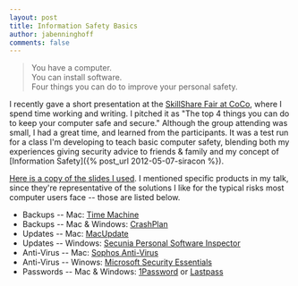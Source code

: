 ```yaml
---
layout: post
title: Information Safety Basics
author: jabenninghoff
comments: false
---
```

> You have a computer.\
> You can install software.\
> Four things you can do to improve your personal safety.

I recently gave a short presentation at the [SkillShare Fair at
CoCo](https://web.archive.org/web/20150528153558/http://cocomsp.com/2012/06/skillshare-fair/), where
I spend time working and writing. I pitched it as "The top 4 things you
can do to keep your computer safe and secure." Although the group
attending was small, I had a great time, and learned from the
participants. It was a test run for a class I'm developing to teach
basic computer safety, blending both my experiences giving security
advice to friends & family and my concept of [Information
Safety]({% post_url 2012-05-07-siracon %}).

[Here is a copy of the slides I used](/assets/safety-skillshare-20120622.pdf). I
mentioned specific products in my talk, since they're representative of
the solutions I like for the typical risks most computer users face --
those are listed below.

-   Backups -- Mac: [Time Machine](http://support.apple.com/kb/VI29)
-   Backups -- Mac & Windows: [CrashPlan](http://www.crashplan.com/)
-   Updates -- Mac: [MacUpdate](http://www.macupdate.com/)
-   Updates -- Windows: [Secunia Personal Software Inspector](http://secunia.com/products/consumer/psi/)
-   Anti-Virus -- Mac: [Sophos Anti-Virus](http://www.sophos.com/en-us/products/free-tools/sophos-antivirus-for-mac-home-edition.aspx)
-   Anti-Virus -- Winows: [Microsoft Security Essentials](http://windows.microsoft.com/mse)
-   Passwords -- Mac & Windows: [1Password](https://agilebits.com/onepassword) or [Lastpass](https://lastpass.com/)
